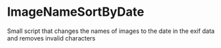 # ImageNameSortByDate
Small script that changes the names of images to the date in the exif data and removes invalid characters

